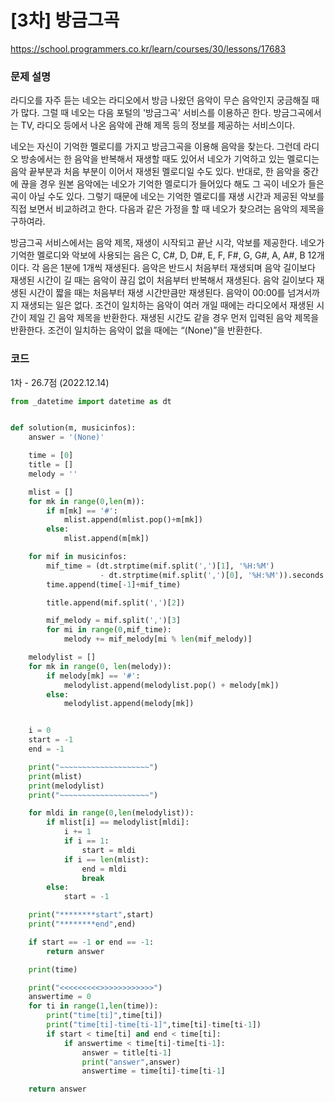 # [3차] 방금그곡
https://school.programmers.co.kr/learn/courses/30/lessons/17683

### 문제 설명
라디오를 자주 듣는 네오는 라디오에서 방금 나왔던 음악이 무슨 음악인지 궁금해질 때가 많다. 그럴 때 네오는 다음 포털의 '방금그곡' 서비스를 이용하곤 한다. 방금그곡에서는 TV, 라디오 등에서 나온 음악에 관해 제목 등의 정보를 제공하는 서비스이다.

네오는 자신이 기억한 멜로디를 가지고 방금그곡을 이용해 음악을 찾는다. 그런데 라디오 방송에서는 한 음악을 반복해서 재생할 때도 있어서 네오가 기억하고 있는 멜로디는 음악 끝부분과 처음 부분이 이어서 재생된 멜로디일 수도 있다. 반대로, 한 음악을 중간에 끊을 경우 원본 음악에는 네오가 기억한 멜로디가 들어있다 해도 그 곡이 네오가 들은 곡이 아닐 수도 있다. 그렇기 때문에 네오는 기억한 멜로디를 재생 시간과 제공된 악보를 직접 보면서 비교하려고 한다. 다음과 같은 가정을 할 때 네오가 찾으려는 음악의 제목을 구하여라.

방금그곡 서비스에서는 음악 제목, 재생이 시작되고 끝난 시각, 악보를 제공한다.
네오가 기억한 멜로디와 악보에 사용되는 음은 C, C#, D, D#, E, F, F#, G, G#, A, A#, B 12개이다.
각 음은 1분에 1개씩 재생된다. 음악은 반드시 처음부터 재생되며 음악 길이보다 재생된 시간이 길 때는 음악이 끊김 없이 처음부터 반복해서 재생된다. 음악 길이보다 재생된 시간이 짧을 때는 처음부터 재생 시간만큼만 재생된다.
음악이 00:00를 넘겨서까지 재생되는 일은 없다.
조건이 일치하는 음악이 여러 개일 때에는 라디오에서 재생된 시간이 제일 긴 음악 제목을 반환한다. 재생된 시간도 같을 경우 먼저 입력된 음악 제목을 반환한다.
조건이 일치하는 음악이 없을 때에는 “(None)”을 반환한다.

### 코드

1차 - 26.7점 (2022.12.14)
```python
from _datetime import datetime as dt


def solution(m, musicinfos):
    answer = '(None)'

    time = [0]
    title = []
    melody = ''

    mlist = []
    for mk in range(0,len(m)):
        if m[mk] == '#':
            mlist.append(mlist.pop()+m[mk])
        else:
            mlist.append(m[mk])

    for mif in musicinfos:
        mif_time = (dt.strptime(mif.split(',')[1], '%H:%M')
                    - dt.strptime(mif.split(',')[0], '%H:%M')).seconds // 60
        time.append(time[-1]+mif_time)

        title.append(mif.split(',')[2])

        mif_melody = mif.split(',')[3]
        for mi in range(0,mif_time):
            melody += mif_melody[mi % len(mif_melody)]

    melodylist = []
    for mk in range(0, len(melody)):
        if melody[mk] == '#':
            melodylist.append(melodylist.pop() + melody[mk])
        else:
            melodylist.append(melody[mk])


    i = 0
    start = -1
    end = -1

    print("~~~~~~~~~~~~~~~~~~~~")
    print(mlist)
    print(melodylist)
    print("~~~~~~~~~~~~~~~~~~~~")

    for mldi in range(0,len(melodylist)):
        if mlist[i] == melodylist[mldi]:
            i += 1
            if i == 1:
                start = mldi
            if i == len(mlist):
                end = mldi
                break
        else:
            start = -1

    print("********start",start)
    print("********end",end)

    if start == -1 or end == -1:
        return answer

    print(time)

    print("<<<<<<<<<>>>>>>>>>>>>")
    answertime = 0
    for ti in range(1,len(time)):
        print("time[ti]",time[ti])
        print("time[ti]-time[ti-1]",time[ti]-time[ti-1])
        if start < time[ti] and end < time[ti]:
            if answertime < time[ti]-time[ti-1]:
                answer = title[ti-1]
                print("answer",answer)
                answertime = time[ti]-time[ti-1]

    return answer
```